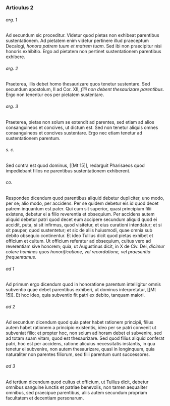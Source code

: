 ### Articulus 2

###### arg. 1
Ad secundum sic proceditur. Videtur quod pietas non exhibeat parentibus sustentationem. Ad pietatem enim videtur pertinere illud praeceptum Decalogi, *honora patrem tuum et matrem tuam*. Sed ibi non praecipitur nisi honoris exhibitio. Ergo ad pietatem non pertinet sustentationem parentibus exhibere.

###### arg. 2
Praeterea, illis debet homo thesaurizare quos tenetur sustentare. Sed secundum apostolum, II ad Cor. XII, *filii non debent thesaurizare parentibus*. Ergo non tenentur eos per pietatem sustentare.

###### arg. 3
Praeterea, pietas non solum se extendit ad parentes, sed etiam ad alios consanguineos et concives, ut dictum est. Sed non tenetur aliquis omnes consanguineos et concives sustentare. Ergo nec etiam tenetur ad sustentationem parentum.

###### s. c.
Sed contra est quod dominus, [[Mt 15]], redarguit Pharisaeos quod impediebant filios ne parentibus sustentationem exhiberent.

###### co.
Respondeo dicendum quod parentibus aliquid debetur dupliciter, uno modo, per se; alio modo, per accidens. Per se quidem debetur eis id quod decet patrem inquantum est pater. Qui cum sit superior, quasi principium filii existens, debetur ei a filio reverentia et obsequium. Per accidens autem aliquid debetur patri quod decet eum accipere secundum aliquid quod ei accidit, puta, si sit infirmus, quod visitetur, et eius curationi intendatur; et si sit pauper, quod sustentetur; et sic de aliis huiusmodi, quae omnia sub debito obsequio continentur. Et ideo Tullius dicit quod pietas exhibet et officium et cultum. Ut officium referatur ad obsequium, cultus vero ad reverentiam sive honorem; quia, ut Augustinus dicit, in X de Civ. Dei, *dicimur colere homines quos honorificatione, vel recordatione, vel praesentia frequentamus*.

###### ad 1
Ad primum ergo dicendum quod in honoratione parentum intelligitur omnis subventio quae debet parentibus exhiberi, ut dominus interpretatur, [[Mt 15]]. Et hoc ideo, quia subventio fit patri ex debito, tanquam maiori.

###### ad 2
Ad secundum dicendum quod quia pater habet rationem principii, filius autem habet rationem a principio existentis, ideo per se patri convenit ut subveniat filio; et propter hoc, non solum ad horam debet ei subvenire, sed ad totam suam vitam, quod est thesaurizare. Sed quod filius aliquid conferat patri, hoc est per accidens, ratione alicuius necessitatis instantis, in qua tenetur ei subvenire, non autem thesaurizare, quasi in longinquum, quia naturaliter non parentes filiorum, sed filii parentum sunt successores.

###### ad 3
Ad tertium dicendum quod cultus et officium, ut Tullius dicit, debetur omnibus sanguine iunctis et patriae benevolis, non tamen aequaliter omnibus, sed praecipue parentibus, aliis autem secundum propriam facultatem et decentiam personarum.

